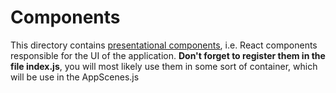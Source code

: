 # Components

This directory contains [presentational components](https://medium.com/@dan_abramov/smart-and-dumb-components-7ca2f9a7c7d0), i.e. React components responsible for the UI of the application. **Don't forget to register them in the file index.js**, you will most likely use them in some sort of container, which will be use in the AppScenes.js
